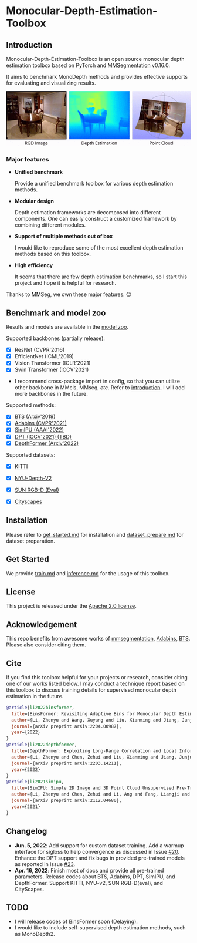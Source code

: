 # Monocular-Depth-Estimation-Toolbox
## Introduction

Monocular-Depth-Estimation-Toolbox is an open source monocular depth estimation toolbox based on PyTorch and [MMSegmentation](https://github.com/open-mmlab/mmsegmentation) v0.16.0.

It aims to benchmark MonoDepth methods and provides effective supports for evaluating and visualizing results.

<div align=center><img width="550" height="150" src="resources/teaser.gif"/></div>


### Major features
- **Unified benchmark**
  
  Provide a unified benchmark toolbox for various depth estimation methods.
- **Modular design**
  
  Depth estimation frameworks are decomposed into different components. One can easily construct a customized framework by combining different modules.
- **Support of multiple methods out of box**
  
  I would like to reproduce some of the most excellent depth estimation methods based on this toolbox.
- **High efficiency**
  
  It seems that there are few depth estimation benchmarks, so I start this project and hope it is helpful for research.

Thanks to MMSeg, we own these major features. :blush:

## Benchmark and model zoo

Results and models are available in the [model zoo](docs/model_zoo.md).

Supported backbones (partially release):
- [x] ResNet (CVPR'2016)
- [x] EfficientNet (ICML'2019)
- [x] Vision Transformer (ICLR'2021)
- [x] Swin Transformer (ICCV'2021)
- I recommend cross-package import in config, so that you can utilize other backbone in MMcls, MMseg, *etc*. Refer to [introduction](https://zhuanlan.zhihu.com/p/436865195). I will add more backbones in the future.

Supported methods:
- [x] [BTS (Arxiv'2019)](configs/bts)
- [x] [Adabins (CVPR'2021)](configs/adabins)
- [x] [SimIPU (AAAI'2022)](configs/simipu)
- [x] [DPT (ICCV'2021) (TBD)](configs/dpt)
- [x] [DepthFormer (Arxiv'2022)](configs/depthformer)

Supported datasets:
- [x] [KITTI](docs/dataset_prepare.md#KITTI)
- [x] [NYU-Depth-V2](docs/dataset_prepare.md#NYU)
- [x] [SUN RGB-D (Eval)](docs/dataset_prepare.md#SUNRGBD)
- [x] [Cityscapes](docs/dataset_prepare.md#Cityscapes)


## Installation

Please refer to [get_started.md](docs/get_started.md#installation) for installation and [dataset_prepare.md](docs/dataset_prepare.md#prepare-datasets) for dataset preparation.

## Get Started

We provide [train.md](docs/train.md) and [inference.md](docs/inference.md) for the usage of this toolbox. 

<!-- In the future, there will be tutorials for [customizing dataset (TODO)](docs/tutorials/customize_datasets.md), [designing data pipeline (TODO)](docs/tutorials/data_pipeline.md), [customizing modules (TODO)](docs/tutorials/customize_models.md), and [customizing runtime (TODO)](docs/tutorials/customize_runtime.md). We also provide [training tricks (TODO)](docs/tutorials/training_tricks.md). -->

## License

This project is released under the [Apache 2.0 license](LICENSE).

## Acknowledgement

This repo benefits from awesome works of [mmsegmentation](https://github.com/open-mmlab/mmsegmentation), [Adabins](https://github.com/shariqfarooq123/AdaBins),
[BTS](https://github.com/cleinc/bts). Please also consider citing them.

## Cite
If you find this toolbox helpful for your projects or research, consider citing one of our works listed below. I may conduct a technique report based on this toolbox to discuss training details for supervised monocular depth estimation in the future.

```bibtex
@article{li2022binsformer,
  title={BinsFormer: Revisiting Adaptive Bins for Monocular Depth Estimation},
  author={Li, Zhenyu and Wang, Xuyang and Liu, Xianming and Jiang, Junjun},
  journal={arXiv preprint arXiv:2204.00987},
  year={2022}
}
@article{li2022depthformer,
  title={DepthFormer: Exploiting Long-Range Correlation and Local Information for Accurate Monocular Depth Estimation},
  author={Li, Zhenyu and Chen, Zehui and Liu, Xianming and Jiang, Junjun},
  journal={arXiv preprint arXiv:2203.14211},
  year={2022}
}
@article{li2021simipu,
  title={SimIPU: Simple 2D Image and 3D Point Cloud Unsupervised Pre-Training for Spatial-Aware Visual Representations},
  author={Li, Zhenyu and Chen, Zehui and Li, Ang and Fang, Liangji and Jiang, Qinhong and Liu, Xianming and Jiang, Junjun and Zhou, Bolei and Zhao, Hang},
  journal={arXiv preprint arXiv:2112.04680},
  year={2021}
}
```

## Changelog
- **Jun. 5, 2022**: Add support for custom dataset training. Add a warmup interface for sigloss to help convergence as discussed in Issue [#20](https://github.com/zhyever/Monocular-Depth-Estimation-Toolbox/issues/20). Enhance the DPT support and fix bugs in provided pre-trained models as reported in Issue [#23](https://github.com/zhyever/Monocular-Depth-Estimation-Toolbox/issues/23). 
- **Apr. 16, 2022**: Finish most of docs and provide all pre-trained parameters. Release codes about BTS, Adabins, DPT, SimIPU, and DepthFormer. Support KITTI, NYU-v2, SUN RGB-D(eval), and CityScapes.

## TODO
- I will release codes of BinsFormer soon (Delaying).
- I would like to include self-supervised depth estimation methods, such as MonoDepth2.
